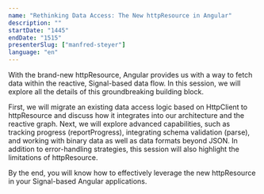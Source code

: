 ```yaml
---
name: "Rethinking Data Access: The New httpResource in Angular"
description: ""
startDate: "1445"
endDate: "1515"
presenterSlug: ["manfred-steyer"]
language: "en"
---
```


With the brand-new httpResource, Angular provides us with a way to fetch data within the reactive, Signal-based data flow. In this session, we will explore all the details of this groundbreaking building block.

First, we will migrate an existing data access logic based on HttpClient to httpResource and discuss how it integrates into our architecture and the reactive graph. Next, we will explore advanced capabilities, such as tracking progress (reportProgress), integrating schema validation (parse), and working with binary data as well as data formats beyond JSON. In addition to error-handling strategies, this session will also highlight the limitations of httpResource.

By the end, you will know how to effectively leverage the new httpResource in your Signal-based Angular applications.
